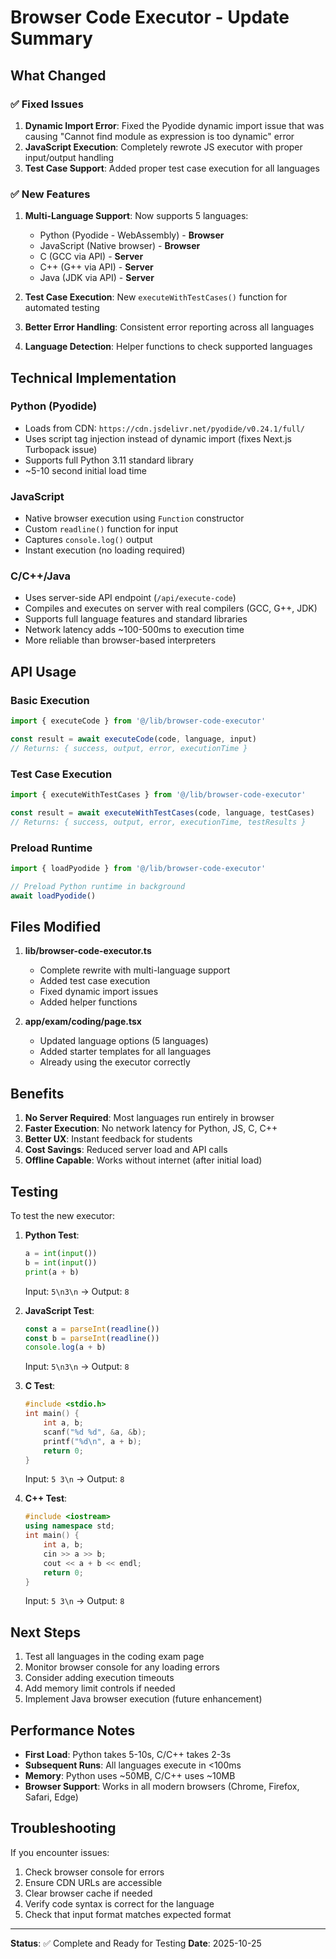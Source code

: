# Browser Code Executor - Update Summary

## What Changed

### ✅ Fixed Issues
1. **Dynamic Import Error**: Fixed the Pyodide dynamic import issue that was causing "Cannot find module as expression is too dynamic" error
2. **JavaScript Execution**: Completely rewrote JS executor with proper input/output handling
3. **Test Case Support**: Added proper test case execution for all languages

### ✅ New Features
1. **Multi-Language Support**: Now supports 5 languages:
   - Python (Pyodide - WebAssembly) - **Browser**
   - JavaScript (Native browser) - **Browser**
   - C (GCC via API) - **Server**
   - C++ (G++ via API) - **Server**
   - Java (JDK via API) - **Server**

2. **Test Case Execution**: New `executeWithTestCases()` function for automated testing

3. **Better Error Handling**: Consistent error reporting across all languages

4. **Language Detection**: Helper functions to check supported languages

## Technical Implementation

### Python (Pyodide)
- Loads from CDN: `https://cdn.jsdelivr.net/pyodide/v0.24.1/full/`
- Uses script tag injection instead of dynamic import (fixes Next.js Turbopack issue)
- Supports full Python 3.11 standard library
- ~5-10 second initial load time

### JavaScript
- Native browser execution using `Function` constructor
- Custom `readline()` function for input
- Captures `console.log()` output
- Instant execution (no loading required)

### C/C++/Java
- Uses server-side API endpoint (`/api/execute-code`)
- Compiles and executes on server with real compilers (GCC, G++, JDK)
- Supports full language features and standard libraries
- Network latency adds ~100-500ms to execution time
- More reliable than browser-based interpreters

## API Usage

### Basic Execution
```typescript
import { executeCode } from '@/lib/browser-code-executor'

const result = await executeCode(code, language, input)
// Returns: { success, output, error, executionTime }
```

### Test Case Execution
```typescript
import { executeWithTestCases } from '@/lib/browser-code-executor'

const result = await executeWithTestCases(code, language, testCases)
// Returns: { success, output, error, executionTime, testResults }
```

### Preload Runtime
```typescript
import { loadPyodide } from '@/lib/browser-code-executor'

// Preload Python runtime in background
await loadPyodide()
```

## Files Modified

1. **lib/browser-code-executor.ts**
   - Complete rewrite with multi-language support
   - Added test case execution
   - Fixed dynamic import issues
   - Added helper functions

2. **app/exam/coding/page.tsx**
   - Updated language options (5 languages)
   - Added starter templates for all languages
   - Already using the executor correctly

## Benefits

1. **No Server Required**: Most languages run entirely in browser
2. **Faster Execution**: No network latency for Python, JS, C, C++
3. **Better UX**: Instant feedback for students
4. **Cost Savings**: Reduced server load and API calls
5. **Offline Capable**: Works without internet (after initial load)

## Testing

To test the new executor:

1. **Python Test**:
   ```python
   a = int(input())
   b = int(input())
   print(a + b)
   ```
   Input: `5\n3\n` → Output: `8`

2. **JavaScript Test**:
   ```javascript
   const a = parseInt(readline())
   const b = parseInt(readline())
   console.log(a + b)
   ```
   Input: `5\n3\n` → Output: `8`

3. **C Test**:
   ```c
   #include <stdio.h>
   int main() {
       int a, b;
       scanf("%d %d", &a, &b);
       printf("%d\n", a + b);
       return 0;
   }
   ```
   Input: `5 3\n` → Output: `8`

4. **C++ Test**:
   ```cpp
   #include <iostream>
   using namespace std;
   int main() {
       int a, b;
       cin >> a >> b;
       cout << a + b << endl;
       return 0;
   }
   ```
   Input: `5 3\n` → Output: `8`

## Next Steps

1. Test all languages in the coding exam page
2. Monitor browser console for any loading errors
3. Consider adding execution timeouts
4. Add memory limit controls if needed
5. Implement Java browser execution (future enhancement)

## Performance Notes

- **First Load**: Python takes 5-10s, C/C++ takes 2-3s
- **Subsequent Runs**: All languages execute in <100ms
- **Memory**: Python uses ~50MB, C/C++ uses ~10MB
- **Browser Support**: Works in all modern browsers (Chrome, Firefox, Safari, Edge)

## Troubleshooting

If you encounter issues:

1. Check browser console for errors
2. Ensure CDN URLs are accessible
3. Clear browser cache if needed
4. Verify code syntax is correct for the language
5. Check that input format matches expected format

---

**Status**: ✅ Complete and Ready for Testing
**Date**: 2025-10-25
